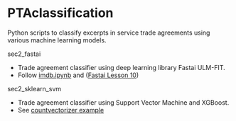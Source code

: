 # PTAclassification
Python scripts to classify excerpts in service trade agreements using various machine learning models.


sec2_fastai
  - Trade agreement classifier using deep learning library Fastai ULM-FIT.
  - Follow [imdb.ipynb](http://127.0.0.1:8888/notebooks/dropbox/workslot/mypython/WorldBank_project/imdb.ipynb) and  ([Fastai Lesson 10](https://www.youtube.com/watch?time_continue=548&v=h5Tz7gZT9Fo))
  
sec2_sklearn_svm
  - Trade agreement classifier using Support Vector Machine and XGBoost.
  - See [countvectorizer example](http://adataanalyst.com/scikit-learn/countvectorizer-sklearn-example/) 
